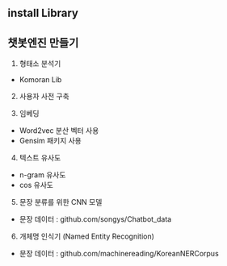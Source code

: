 ## install Library







## 챗봇엔진 만들기
1. 형태소 분석기
- Komoran Lib

2. 사용자 사전 구축

3. 임베딩
- Word2vec 분산 벡터 사용
- Gensim 패키지 사용

4. 텍스트 유사도
- n-gram 유사도
- cos 유사도
5. 문장 분류를 위한 CNN 모델
- 문장 데이터 : github.com/songys/Chatbot_data

6. 개체명 인식기 (Named Entity Recognition)
- 문장 데이터 : github.com/machinereading/KoreanNERCorpus